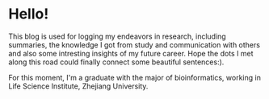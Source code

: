 # Hello!
 
This blog is used for logging my endeavors in research, including summaries, the knowledge I got from study and communication with others and also some intresting insights of my future career. Hope the dots I met along this road could finally connect some beautiful sentences:).

For this moment, I'm a graduate with the major of bioinformatics, working in Life Science Institute, Zhejiang University. 
